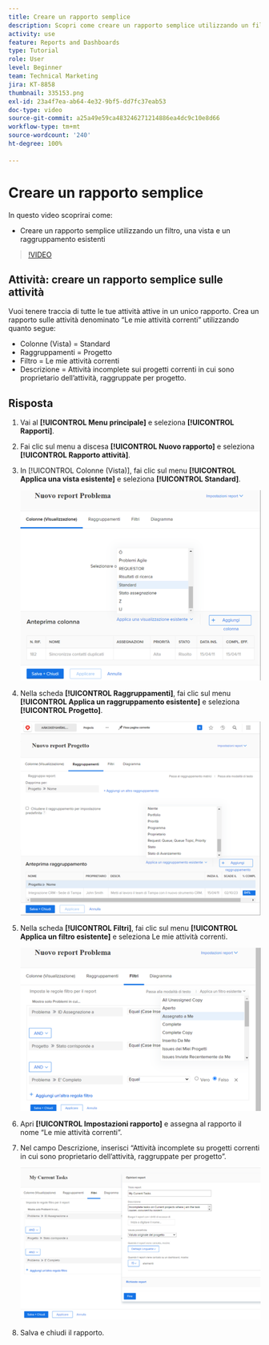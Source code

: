 ```yaml
---
title: Creare un rapporto semplice
description: Scopri come creare un rapporto semplice utilizzando un filtro, una vista e un raggruppamento esistenti in Workfront.
activity: use
feature: Reports and Dashboards
type: Tutorial
role: User
level: Beginner
team: Technical Marketing
jira: KT-8858
thumbnail: 335153.png
exl-id: 23a4f7ea-ab64-4e32-9bf5-dd7fc37eab53
doc-type: video
source-git-commit: a25a49e59ca483246271214886ea4dc9c10e8d66
workflow-type: tm+mt
source-wordcount: '240'
ht-degree: 100%

---
```


# Creare un rapporto semplice

In questo video scoprirai come:

* Creare un rapporto semplice utilizzando un filtro, una vista e un raggruppamento esistenti

>[!VIDEO](https://video.tv.adobe.com/v/335153/?quality=12&learn=on)

## Attività: creare un rapporto semplice sulle attività

Vuoi tenere traccia di tutte le tue attività attive in un unico rapporto. Crea un rapporto sulle attività denominato “Le mie attività correnti” utilizzando quanto segue:

* Colonne (Vista) = Standard
* Raggruppamenti = Progetto
* Filtro = Le mie attività correnti
* Descrizione = Attività incomplete sui progetti correnti in cui sono proprietario dell’attività, raggruppate per progetto.

## Risposta

1. Vai al **[!UICONTROL Menu principale]** e seleziona **[!UICONTROL Rapporti]**.
1. Fai clic sul menu a discesa **[!UICONTROL Nuovo rapporto]** e seleziona **[!UICONTROL Rapporto attività]**.
1. In [!UICONTROL Colonne (Vista)], fai clic sul menu **[!UICONTROL Applica una vista esistente]** e seleziona **[!UICONTROL Standard]**.

   ![Immagine della schermata per creare colonne in un rapporto sulle attività](assets/simple-task-report-columns.png)

1. Nella scheda **[!UICONTROL Raggruppamenti]**, fai clic sul menu **[!UICONTROL Applica un raggruppamento esistente]** e seleziona **[!UICONTROL Progetto]**.

   ![Immagine della schermata per creare raggruppamenti in un rapporto di attività](assets/simple-task-report-groupings.png)

1. Nella scheda **[!UICONTROL Filtri]**, fai clic sul menu **[!UICONTROL Applica un filtro esistente]** e seleziona Le mie attività correnti.

   ![Immagine della schermata per creare filtri in un rapporto sulle attività](assets/simple-task-report-filters.png)

1. Apri **[!UICONTROL Impostazioni rapporto]** e assegna al rapporto il nome “Le mie attività correnti”.
1. Nel campo Descrizione, inserisci “Attività incomplete su progetti correnti in cui sono proprietario dell’attività, raggruppate per progetto”.

   ![Immagine della schermata delle impostazioni del rapporto in un rapporto delle attività](assets/simple-task-report-report-settings.png)

1. Salva e chiudi il rapporto.

